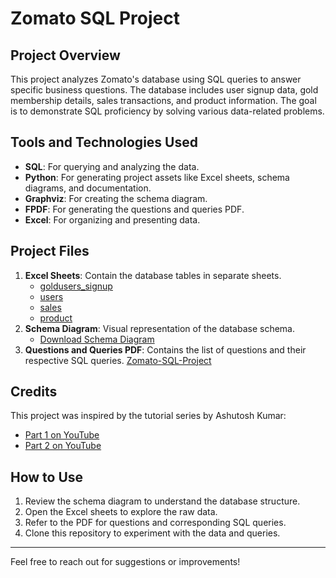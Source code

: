 # Zomato SQL Project

## Project Overview
This project analyzes Zomato's database using SQL queries to answer specific business questions. The database includes user signup data, gold membership details, sales transactions, and product information. The goal is to demonstrate SQL proficiency by solving various data-related problems.

## Tools and Technologies Used
- **SQL**: For querying and analyzing the data.
- **Python**: For generating project assets like Excel sheets, schema diagrams, and documentation.
- **Graphviz**: For creating the schema diagram.
- **FPDF**: For generating the questions and queries PDF.
- **Excel**: For organizing and presenting data.

## Project Files
1. **Excel Sheets**: Contain the database tables in separate sheets.
   - [goldusers_signup](./Zomato_Project_Tables.xlsx)
   - [users](./Zomato_Project_Tables.xlsx)
   - [sales](./Zomato_Project_Tables.xlsx)
   - [product](./Zomato_Project_Tables.xlsx)
2. **Schema Diagram**: Visual representation of the database schema.
   - [Download Schema Diagram](./Zomato_Schema.png)
3. **Questions and Queries PDF**: Contains the list of questions and their respective SQL queries.
   [Zomato-SQL-Project](./ZOMATO%20SQL%20Project-Questions.pdf)

## Credits
This project was inspired by the tutorial series by Ashutosh Kumar:
- [Part 1 on YouTube](https://youtu.be/BlN4U7GF704)
- [Part 2 on YouTube](https://www.youtube.com/watch?v=fRBeYNJ3S8w&list=WL&index=45)

## How to Use
1. Review the schema diagram to understand the database structure.
2. Open the Excel sheets to explore the raw data.
3. Refer to the PDF for questions and corresponding SQL queries.
4. Clone this repository to experiment with the data and queries.

---

Feel free to reach out for suggestions or improvements!
